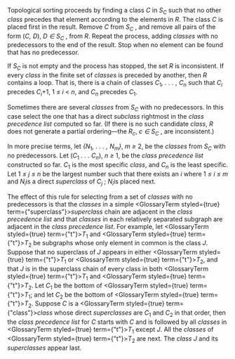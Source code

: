  



Topological sorting proceeds by finding a class <i>C</i> in <i>S<sub>C</sub></i> such that no other <i>class</i> precedes that element according to the elements in <i>R</i>. The class <i>C</i> is placed first in the result. Remove <i>C</i> from <i>S<sub>C</sub></i> , and remove all pairs of the form (<i>C, D</i>), <i>D ∈ S<sub>C</sub></i> , from <i>R</i>. Repeat the process, adding <i>classes</i> with no predecessors to the end of the result. Stop when no element can be found that has no predecessor. 



If <i>S<sub>C</sub></i> is not empty and the process has stopped, the set <i>R</i> is inconsistent. If every <i>class</i> in the finite set of <i>classes</i> is preceded by another, then <i>R</i> contains a loop. That is, there is a chain of classes <i>C</i><sub>1</sub><i>, . . . , C<sub>n</sub></i> such that <i>C<sub>i</sub></i> precedes <i>C<sub>i</sub></i>+1, 1 <i>≤ i</i> &lt; <i>n</i>, and <i>C<sub>n</sub></i> precedes <i>C</i><sub>1</sub>. 



Sometimes there are several <i>classes</i> from <i>S<sub>C</sub></i> with no predecessors. In this case select the one that has a direct <i>subclass</i> rightmost in the <i>class precedence list</i> computed so far. (If there is no such candidate <i>class</i>, <i>R</i> does not generate a partial ordering—the <i>R<sub>c</sub></i>, <i>c ∈ S<sub>C</sub></i> , are inconsistent.)  







In more precise terms, let <i>\{N</i><sub>1</sub><i>, . . . , N<sub>m</sub>\}</i>, <i>m ≥</i> 2, be the <i>classes</i> from <i>S<sub>C</sub></i> with no predecessors. Let (<i>C</i><sub>1</sub> <i>. . . C<sub>n</sub></i>), <i>n ≥</i> 1, be the <i>class precedence list</i> constructed so far. <i>C</i><sub>1</sub> is the most specific <i>class</i>, and <i>C<sub>n</sub></i> is the least specific. Let 1 <i>≤ j ≤ n</i> be the largest number such that there exists an <i>i</i> where 1 <i>≤ i ≤ m</i> and <i>N<sub>i</sub></i>is a direct <i>superclass</i> of <i>C<sub>j</sub></i> ; <i>N<sub>i</sub></i>is placed next. 



The effect of this rule for selecting from a set of *classes* with no predecessors is that the *classes* in a simple <GlossaryTerm styled={true} term={"superclass"}><i>superclass</i></GlossaryTerm> chain are adjacent in the *class precedence list* and that *classes* in each relatively separated subgraph are adjacent in the *class precedence list*. For example, let <GlossaryTerm styled={true} term={"t"}><i>T</i></GlossaryTerm><sub>1</sub> and <GlossaryTerm styled={true} term={"t"}><i>T</i></GlossaryTerm><sub>2</sub> be subgraphs whose only element in common is the class *J*. Suppose that no superclass of *J* appears in either <GlossaryTerm styled={true} term={"t"}><i>T</i></GlossaryTerm><sub>1</sub> or <GlossaryTerm styled={true} term={"t"}><i>T</i></GlossaryTerm><sub>2</sub>, and that *J* is in the superclass chain of every class in both <GlossaryTerm styled={true} term={"t"}><i>T</i></GlossaryTerm><sub>1</sub> and <GlossaryTerm styled={true} term={"t"}><i>T</i></GlossaryTerm><sub>2</sub>. Let *C*<sub>1</sub> be the bottom of <GlossaryTerm styled={true} term={"t"}><i>T</i></GlossaryTerm><sub>1</sub>; and let *C*<sub>2</sub> be the bottom of <GlossaryTerm styled={true} term={"t"}><i>T</i></GlossaryTerm><sub>2</sub>. Suppose *C* is a <GlossaryTerm styled={true} term={"class"}><i>class</i></GlossaryTerm> whose direct *superclasses* are *C*<sub>1</sub> and *C*<sub>2</sub> in that order, then the *class precedence list* for *C* starts with *C* and is followed by all *classes* in <GlossaryTerm styled={true} term={"t"}><i>T</i></GlossaryTerm><sub>1</sub> except *J*. All the *classes* of <GlossaryTerm styled={true} term={"t"}><i>T</i></GlossaryTerm><sub>2</sub> are next. The *class J* and its *superclasses* appear last. 



